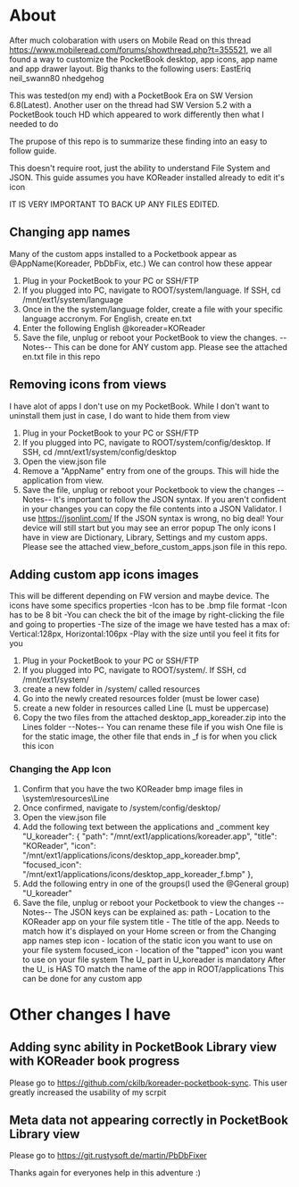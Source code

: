# About
After much colobaration with users on Mobile Read on this thread https://www.mobileread.com/forums/showthread.php?t=355521, we all found a way to customize the PocketBook desktop, app icons, app name and app drawer layout. Big thanks to the following users:
EastEriq
neil_swann80
nhedgehog

This was tested(on my end) with a PocketBook Era on SW Version 6.8(Latest). Another user on the thread had SW Version 5.2 with a PocketBook touch HD which appeared to work differently then what I needed to do

The prupose of this repo is to summarize these finding into an easy to follow guide.

This doesn't require root, just the ability to understand File System and JSON.
This guide assumes you have KOReader installed already to edit it's icon

IT IS VERY IMPORTANT TO BACK UP ANY FILES EDITED.

## Changing app names
Many of the custom apps installed to a Pocketbook appear as @AppName(Koreader, PbDbFix, etc.) We can control how these appear
1. Plug in your PocketBook to your PC or SSH/FTP
2. If you plugged into PC, navigate to ROOT/system/language. If SSH, cd /mnt/ext1/system/language
3. Once in the the system/language folder, create a file with your specific language accronym. For English, create en.txt
4. Enter the following
   English
   @koreader=KOReader
5. Save the file, unplug or reboot your PocketBook to view the changes.
--Notes--
This can be done for ANY custom app. Please see the attached en.txt file in this repo

## Removing icons from views
I have alot of apps I don't use on my PocketBook. While I don't want to uninstall them just in case, I do want to hide them from view
1. Plug in your PocketBook to your PC or SSH/FTP
2. If you plugged into PC, navigate to ROOT/system/config/desktop. If SSH, cd /mnt/ext1/system/config/desktop
3. Open the view.json file
4. Remove a "AppName" entry from one of the groups. This will hide the application from view.
5. Save the file, unplug or reboot your Pocketbook to view the changes
--Notes--
It's important to follow the JSON syntax. If you aren't confident in your changes you can copy the file contents into a JSON Validator. I use https://jsonlint.com/
If the JSON syntax is wrong, no big deal! Your device will still start but you may see an error popup
The only icons I have in view are Dictionary, Library, Settings and my custom apps. Please see the attached view_before_custom_apps.json file in this repo.

## Adding custom app icons images
This will be different depending on FW version and maybe device. The icons have some specifics properties
-Icon has to be .bmp file format
-Icon has to be 8 bit
-You can check the bit of the image by right-clicking the file and going to properties
-The size of the image we have tested has a max of: Vertical:128px, Horizontal:106px
-Play with the size until you feel it fits for you
1. Plug in your PocketBook to your PC or SSH/FTP
2. If you plugged into PC, navigate to ROOT/system/. If SSH, cd /mnt/ext1/system/
3. create a new folder in /system/ called resources
4. Go into the newly created resources folder (must be lower case)
5. create a new folder in resources called Line (L must be uppercase)
6. Copy the two files from the attached desktop_app_koreader.zip into the Lines folder
--Notes--
You can rename these file if you wish
One file is for the static image, the other file that ends in _f is for when you click this icon
### Changing the App Icon
1. Confirm that you have the two KOReader bmp image files in \system\resources\Line
2. Once confirmed, navigate to /system/config/desktop/
3. Open the view.json file
4. Add the following text between the applications and _comment key
		"U_koreader": {
			"path": "/mnt/ext1/applications/koreader.app",
			"title": "KOReader",
			"icon": "/mnt/ext1/applications/icons/desktop_app_koreader.bmp",
			"focused_icon": "/mnt/ext1/applications/icons/desktop_app_koreader_f.bmp"
		},
5. Add the following entry in one of the groups(I used the @General group)
   "U_koreader"
6. Save the file, unplug or reboot your Pocketbook to view the changes
   --Notes--
   The JSON keys can be explained as:
     path - Location to the KOReader app on your file system
     title - The title of the app. Needs to match how it's displayed on your Home screen or from the Changing app names step
     icon - location of the static icon you want to use on your file system
     focused_icon - location of the "tapped" icon you want to use on your file system
   The U_ part in U_koreader is mandatory
   After the U_ is HAS TO match the name of the app in ROOT/applications
   This can be done for any custom app

# Other changes I have 
## Adding sync ability in PocketBook Library view with KOReader book progress
Please go to https://github.com/ckilb/koreader-pocketbook-sync. This user greatly increased the usability of my scrpit
## Meta data not appearing correctly in PocketBook Library view
Please go to https://git.rustysoft.de/martin/PbDbFixer

Thanks again for everyones help in this adventure :)


    

